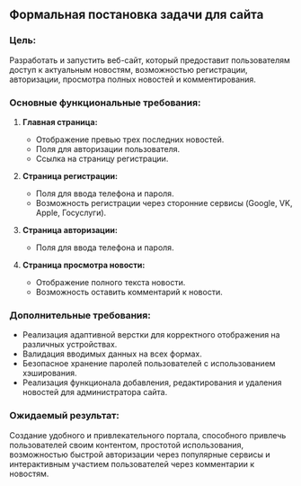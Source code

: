 ## Формальная постановка задачи для сайта

### Цель:
Разработать и запустить веб-сайт, который предоставит пользователям доступ к актуальным новостям, возможностью регистрации, авторизации, просмотра полных новостей и комментирования.

### Основные функциональные требования:
1. **Главная страница:**
   - Отображение превью трех последних новостей.
   - Поля для авторизации пользователя.
   - Ссылка на страницу регистрации.

2. **Страница регистрации:**
   - Поля для ввода телефона и пароля.
   - Возможность регистрации через сторонние сервисы (Google, VK, Apple, Госуслуги).

3. **Страница авторизации:**
   - Поля для ввода телефона и пароля.

4. **Страница просмотра новости:**
   - Отображение полного текста новости.
   - Возможность оставить комментарий к новости.

### Дополнительные требования:
- Реализация адаптивной верстки для корректного отображения на различных устройствах.
- Валидация вводимых данных на всех формах.
- Безопасное хранение паролей пользователей с использованием хэширования.
- Реализация функционала добавления, редактирования и удаления новостей для администратора сайта.

### Ожидаемый результат:
Создание удобного и привлекательного портала, способного привлечь пользователей своим контентом, простотой использования, возможностью быстрой авторизации через популярные сервисы и интерактивным участием пользователей через комментарии к новостям.
